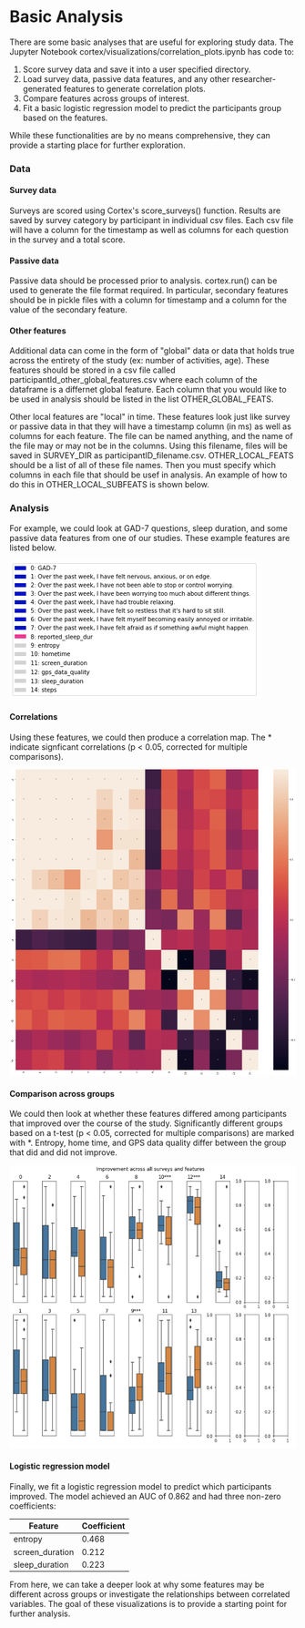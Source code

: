 # Basic Analysis

There are some basic analyses that are useful for exploring study data. The Jupyter Notebook cortex/visualizations/correlation_plots.ipynb has code to:
1. Score survey data and save it into a user specified directory.
2. Load survey data, passive data features, and any other researcher-generated features to generate correlation plots.
3. Compare features across groups of interest.
4. Fit a basic logistic regression model to predict the participants group based on the features.

While these functionalities are by no means comprehensive, they can provide a starting place for further exploration.

### Data

#### Survey data

Surveys are scored using Cortex's score_surveys() function. Results are saved by survey category by participant in individual csv files. Each csv file will have a column for the timestamp as well as columns for each question in the survey and a total score.

#### Passive data

Passive data should be processed prior to analysis. cortex.run() can be used to generate the file format required. In particular, secondary features should be in pickle files with a column for timestamp and a column for the value of the secondary feature.

#### Other features

Additional data can come in the form of "global" data or data that holds true across the entirety of the study (ex: number of activities, age). These features should be stored in a csv file called participantId_other_global_features.csv where each column of the dataframe is a differnet global feature. Each column that you would like to be used in analysis should be listed in the list OTHER_GLOBAL_FEATS. 

Other local features are "local" in time. These features look just like survey or passive data in that they will have a timestamp column (in ms) as well as columns for each feature. The file can be named anything, and the name of the file may or may not be in the columns. Using this filename, files will be saved in SURVEY_DIR as participantID_filename.csv. OTHER_LOCAL_FEATS should be a list of all of these file names. Then you must specify which columns in each file that should be usef in analysis. An example of how to do this in OTHER_LOCAL_SUBFEATS is shown below.

### Analysis
For example, we could look at GAD-7 questions, sleep duration, and some passive data features from one of our studies. These example features are listed below.

![](assets/corr_key.png)

#### Correlations
Using these features, we could then produce a correlation map. The * indicate signficant correlations (p < 0.05, corrected for multiple comparisons).

![](assets/corr_example.png)

#### Comparison across groups
We could then look at whether these features differed among participants that improved over the course of the study. Significantly different groups based on a t-test (p < 0.05, corrected for multiple comparisons) are marked with *. Entropy, home time, and GPS data quality differ between the group that did and did not improve. 

![](assets/comp_feats.png)

#### Logistic regression model
Finally, we fit a logistic regression model to predict which participants improved. The model achieved an AUC of 0.862 and had three non-zero coefficients:

 Feature | Coefficient
---------|------------
 entropy | 0.468
 screen_duration | 0.212
sleep_duration | 0.223

From here, we can take a deeper look at why some features may be different across groups or investigate the relationships between correlated variables. The goal of these visualizations is to provide a starting point for further analysis.

